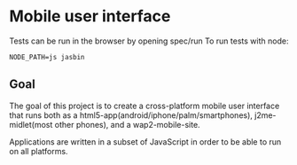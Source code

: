 # Mobile user interface


Tests can be run in the browser by opening spec/run
To run tests with node:

    NODE_PATH=js jasbin

## Goal

The goal of this project is to create a cross-platform mobile user interface that runs both as a html5-app(android/iphone/palm/smartphones), j2me-midlet(most other phones), and a wap2-mobile-site.

Applications are written in a subset of JavaScript in order to be able to run on all platforms.

